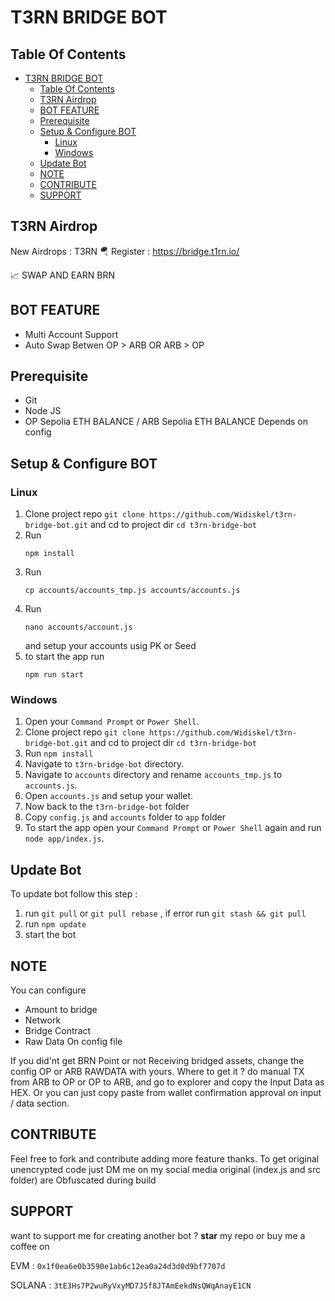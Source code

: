 # T3RN BRIDGE BOT

## Table Of Contents
- [T3RN BRIDGE BOT](#t3rn-bridge-bot)
  - [Table Of Contents](#table-of-contents)
  - [T3RN Airdrop](#t3rn-airdrop)
  - [BOT FEATURE](#bot-feature)
  - [Prerequisite](#prerequisite)
  - [Setup \& Configure BOT](#setup--configure-bot)
    - [Linux](#linux)
    - [Windows](#windows)
  - [Update Bot](#update-bot)
  - [NOTE](#note)
  - [CONTRIBUTE](#contribute)
  - [SUPPORT](#support)

## T3RN Airdrop
New Airdrops : T3RN
🪂 Register : https://bridge.t1rn.io/


📈 SWAP AND EARN BRN

## BOT FEATURE

- Multi Account Support
- Auto Swap Betwen OP > ARB OR ARB > OP

## Prerequisite

- Git
- Node JS
- OP Sepolia ETH BALANCE / ARB Sepolia ETH BALANCE Depends on config

## Setup & Configure BOT

### Linux
1. Clone project repo `git clone https://github.com/Widiskel/t3rn-bridge-bot.git` and cd to project dir `cd t3rn-bridge-bot`
2. Run 
   ```
   npm install
   ```
3. Run 
   ```
   cp accounts/accounts_tmp.js accounts/accounts.js
   ```
4. Run 
   ```
   nano accounts/account.js
   ```
   and setup your accounts usig PK or Seed
5. to start the app run 
   ```
   npm run start
   ```
   
### Windows
1. Open your `Command Prompt` or `Power Shell`.
2. Clone project repo `git clone https://github.com/Widiskel/t3rn-bridge-bot.git` and cd to project dir `cd t3rn-bridge-bot`
3. Run `npm install`
4. Navigate to `t3rn-bridge-bot` directory. 
5. Navigate to `accounts` directory and rename `accounts_tmp.js` to `accounts.js`.
6. Open `accounts.js` and setup your wallet. 
7.  Now back to the `t3rn-bridge-bot` folder
8.  Copy `config.js` and `accounts` folder to `app` folder
9.  To start the app open your `Command Prompt` or `Power Shell` again and run `node app/index.js`.

## Update Bot

To update bot follow this step :
1. run `git pull` or `git pull rebase` , if error run `git stash && git pull`
2. run `npm update`
3. start the bot

## NOTE

You can configure 
- Amount to bridge
- Network
- Bridge Contract
- Raw Data
On config file

If you did'nt get BRN Point or not Receiving bridged assets, change the config OP or ARB RAWDATA with yours. Where to get it ? do manual TX from ARB to OP or OP to ARB, and go to explorer and copy the Input Data as HEX. Or you can just copy paste from wallet confirmation approval on input / data section.

## CONTRIBUTE

Feel free to fork and contribute adding more feature thanks. To get original unencrypted code just DM me on my social media original (index.js and src folder) are Obfuscated during build

## SUPPORT

want to support me for creating another bot ?
**star** my repo or buy me a coffee on

EVM : `0x1f0ea6e0b3590e1ab6c12ea0a24d3d0d9bf7707d`

SOLANA : `3tE3Hs7P2wuRyVxyMD7JSf8JTAmEekdNsQWqAnayE1CN`
